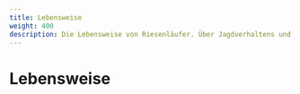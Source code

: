 ```yaml
---
title: Lebensweise
weight: 400
description: Die Lebensweise von Riesenläufer. Über Jagdverhaltens und Beutespektrums, ihrer Feinde, Krankheiten und Abwehrverhalten, sowie ihres Lebenszyklus.
---
```


# Lebensweise
